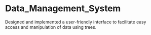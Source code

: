 # Data_Management_System
Designed and implemented a user-friendly interface to facilitate easy access and manipulation of data using trees.
